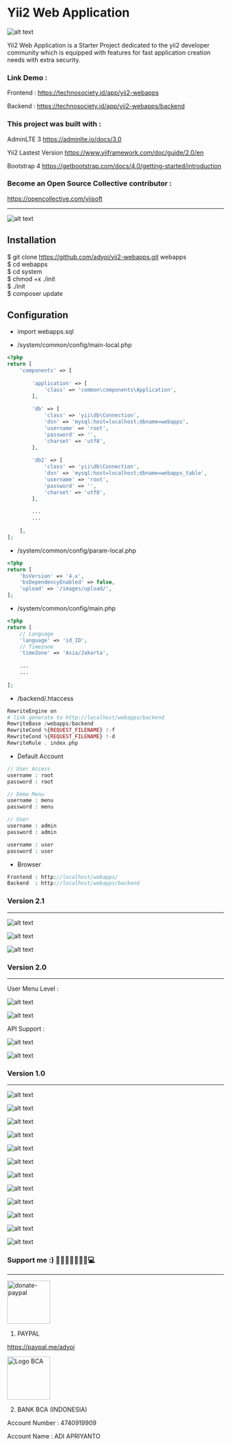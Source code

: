 # Yii2 Web Application

![alt text](https://raw.githubusercontent.com/adyoi/yii2-webapps/master/images/13.png)

Yii2 Web Application is a Starter Project dedicated to the yii2 developer community which is equipped with features for fast application creation needs with extra security.

### Link Demo :

Frontend : https://technosociety.id/app/yii2-webapps

Backend : https://technosociety.id/app/yii2-webapps/backend

### This project was built with :

AdminLTE 3 https://adminlte.io/docs/3.0

Yii2 Lastest Version https://www.yiiframework.com/doc/guide/2.0/en

Bootstrap 4 https://getbootstrap.com/docs/4.0/getting-started/introduction

### Become an Open Source Collective contributor :

https://opencollective.com/yiisoft

---

![alt text](https://raw.githubusercontent.com/adyoi/yii2-webapps/master/images/18.png)

## Installation

$ git clone https://github.com/adyoi/yii2-webapps.git webapps<br>
$ cd webapps<br>
$ cd system<br>
$ chmod +x ./init<br>
$ ./init<br>
$ composer update

## Configuration

* import webapps.sql

* /system/common/config/main-local.php
```php
<?php
return [
    'components' => [
    
        'application' => [
            'class' => 'common\components\Application',
        ],
        
        'db' => [
            'class' => 'yii\db\Connection',
            'dsn' => 'mysql:host=localhost;dbname=webapps',
            'username' => 'root',
            'password' => '',
            'charset' => 'utf8',
        ],
        
        'db2' => [
            'class' => 'yii\db\Connection',
            'dsn' => 'mysql:host=localhost;dbname=webapps_table',
            'username' => 'root',
            'password' => '',
            'charset' => 'utf8',
        ],
        
        ...
        ...
        
    ],
];
```

* /system/common/config/param-local.php
```php
<?php
return [
    'bsVersion' => '4.x',
    'bsDependencyEnabled' => false,
    'upload' => '/images/upload/',
];
```

* /system/common/config/main.php
```php
<?php
return [
    // Language
    'language' => 'id_ID',
    // Timezone
    'timeZone' => 'Asia/Jakarta',
    
    ...
    ...
    
];
```

* /backend/.htaccess
```php
RewriteEngine on
# link generate to http://localhost/webapps/backend
RewriteBase /webapps/backend
RewriteCond %{REQUEST_FILENAME} !-f
RewriteCond %{REQUEST_FILENAME} !-d
RewriteRule . index.php
```

* Default Account 
```php
// User Access
username : root
password : root

// Demo Menu
username : menu
password : menu

// User 
username : admin
password : admin

username : user
password : user
```

* Browser
```php
Frontend : http://localhost/webapps/
Backend  : http://localhost/webapps/backend
```

### Version 2.1
---

![alt text](https://raw.githubusercontent.com/adyoi/yii2-webapps/master/images/19.png)

![alt text](https://raw.githubusercontent.com/adyoi/yii2-webapps/master/images/20.png)

![alt text](https://raw.githubusercontent.com/adyoi/yii2-webapps/master/images/21.png)


### Version 2.0
---

User Menu Level :

![alt text](https://raw.githubusercontent.com/adyoi/yii2-webapps/master/images/14.png)

![alt text](https://raw.githubusercontent.com/adyoi/yii2-webapps/master/images/15.png)


API Support :

![alt text](https://raw.githubusercontent.com/adyoi/yii2-webapps/master/images/16.png)

![alt text](https://raw.githubusercontent.com/adyoi/yii2-webapps/master/images/17.png)


### Version 1.0
---

![alt text](https://raw.githubusercontent.com/adyoi/yii2-webapps/master/images/1.png)

![alt text](https://raw.githubusercontent.com/adyoi/yii2-webapps/master/images/2.png)

![alt text](https://raw.githubusercontent.com/adyoi/yii2-webapps/master/images/3.png)

![alt text](https://raw.githubusercontent.com/adyoi/yii2-webapps/master/images/4.png)

![alt text](https://raw.githubusercontent.com/adyoi/yii2-webapps/master/images/5.png)

![alt text](https://raw.githubusercontent.com/adyoi/yii2-webapps/master/images/6.png)

![alt text](https://raw.githubusercontent.com/adyoi/yii2-webapps/master/images/7.png)

![alt text](https://raw.githubusercontent.com/adyoi/yii2-webapps/master/images/8.png)

![alt text](https://raw.githubusercontent.com/adyoi/yii2-webapps/master/images/9.png)

![alt text](https://raw.githubusercontent.com/adyoi/yii2-webapps/master/images/10.png)

![alt text](https://raw.githubusercontent.com/adyoi/yii2-webapps/master/images/11.png)

![alt text](https://raw.githubusercontent.com/adyoi/yii2-webapps/master/images/12.png)

### Support me :) 🍔🍟🍕🍱🥪🥑🥛💻
---
<img src="https://raw.githubusercontent.com/adyoi/yii2-webapps/master/images/donate-paypal.png" alt="donate-paypal" width="100"/>

1. PAYPAL

<a href="https://paypal.me/adyoi?locale.x=id_ID">https://paypal.me/adyoi</a>

<img src="https://www.bca.co.id/-/media/Feature/Card/List-Card/Tentang-BCA/Brand-Assets/Logo-BCA/Logo-BCA_Biru.png" alt="Logo BCA" width="100"/> 

2. BANK BCA (INDONESIA)

Account Number : 4740919909

Account Name : ADI APRIYANTO
